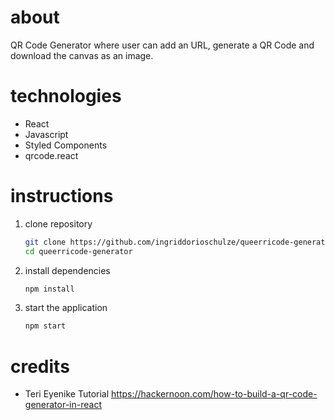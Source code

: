 # about

QR Code Generator where user can add an URL, generate a QR Code and download the canvas as an image.
# technologies

- React
- Javascript
- Styled Components
- qrcode.react
# instructions

1.  clone repository

    ```bash
    git clone https://github.com/ingriddorioschulze/queerricode-generator
    cd queerricode-generator
    ```

2.  install dependencies

    ```bash
    npm install
    ```

3.  start the application

    ```bash
    npm start
    ```
# credits

- Teri Eyenike Tutorial
  https://hackernoon.com/how-to-build-a-qr-code-generator-in-react
#